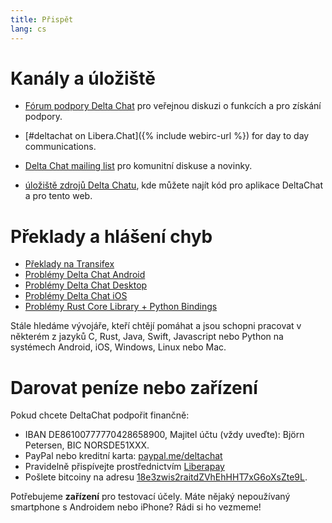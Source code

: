 ```yaml
---
title: Přispět
lang: cs
---
```


# Kanály a úložiště

- [Fórum podpory Delta Chat](https://support.delta.chat) pro veřejnou
diskuzi o funkcích a pro získání podpory.

- [#deltachat on Libera.Chat]({% include webirc-url %}) for day to day communications.

- [Delta Chat mailing list](https://lists.codespeak.net/postorius/lists/delta.codespeak.net/) 
pro komunitní diskuse a novinky.

- [úložiště zdrojů Delta Chatu](https://github.com/deltachat/), kde můžete 
najít kód pro aplikace DeltaChat a pro tento web.

# Překlady a hlášení chyb

- [Překlady na Transifex](https://www.transifex.com/delta-chat/public/)
- [Problémy Delta Chat Android](https://github.com/deltachat/deltachat-android/issues)
- [Problémy Delta Chat Desktop](https://github.com/deltachat/deltachat-desktop/issues)
- [Problémy Delta Chat iOS](https://github.com/deltachat/deltachat-ios/issues)
- [Problémy Rust Core Library + Python Bindings](https://github.com/deltachat/deltachat-core-rust/issues)

Stále hledáme vývojáře, kteří chtějí pomáhat a jsou schopni pracovat v některém z jazyků 
C, Rust, Java, Swift, Javascript nebo Python na systémech Android, iOS, Windows, Linux nebo Mac.


# Darovat peníze nebo zařízení

Pokud chcete DeltaChat podpořit finančně:

- IBAN DE86100777770428658900, Majitel účtu (vždy uveďte): Björn Petersen, BIC NORSDE51XXX.
- PayPal nebo kreditní karta: [paypal.me/deltachat](https://paypal.me/deltachat/20)
- Pravidelně přispívejte prostřednictvím [Liberapay](https://liberapay.com/delta.chat/)
- Pošlete bitcoiny na adresu [18e3zwis2raitdZVhEhHHT7xG6oXsZte9L](bitcoin:18e3zwis2raitdZVhEhHHT7xG6oXsZte9L).

Potřebujeme **zařízení** pro testovací účely. Máte nějaký nepoužívaný smartphone s Androidem nebo iPhone?
Rádi si ho vezmeme!
